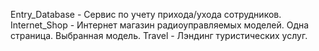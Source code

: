 Entry_Database - Сервис по учету прихода/ухода сотрудников. <br>
Internet_Shop - Интернет магазин радиоуправляемых моделей. Одна страница. Выбранная модель.
Travel - Лэндинг туристических услуг.

